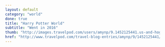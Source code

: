 ```yaml
---
layout: default
category: "world"
done: true
title: "Harry Potter World"
subtitle: "Went in 2016"
thumb: "http://images.travelpod.com/users/amynp/9.1452125441.us-and-hogwarts.jpg"
href: "http://www.travelpod.com/travel-blog-entries/amynp/9/1452125441/tpod.html"
---
```

